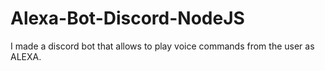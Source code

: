 # Alexa-Bot-Discord-NodeJS
I made a discord bot that allows to play voice commands from the user as ALEXA.
